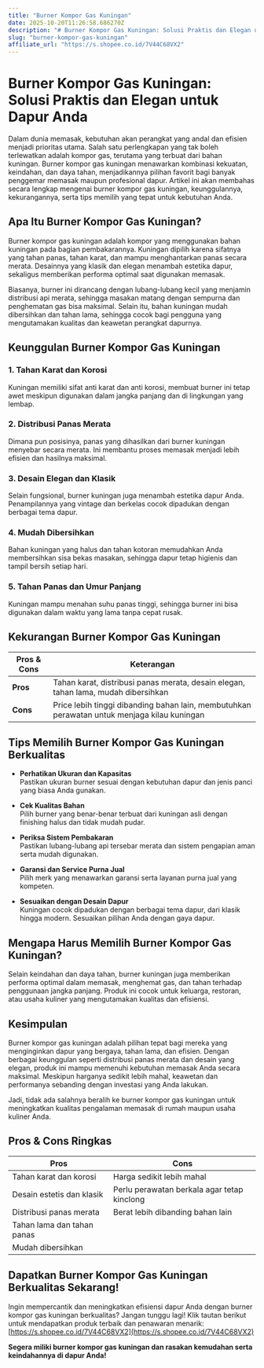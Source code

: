 ```yaml
---
title: "Burner Kompor Gas Kuningan"
date: 2025-10-20T11:26:58.686270Z
description: "# Burner Kompor Gas Kuningan: Solusi Praktis dan Elegan untuk Dapur Anda..."
slug: "burner-kompor-gas-kuningan"
affiliate_url: "https://s.shopee.co.id/7V44C68VX2"
---
```

# Burner Kompor Gas Kuningan: Solusi Praktis dan Elegan untuk Dapur Anda

Dalam dunia memasak, kebutuhan akan perangkat yang andal dan efisien menjadi prioritas utama. Salah satu perlengkapan yang tak boleh terlewatkan adalah kompor gas, terutama yang terbuat dari bahan kuningan. Burner kompor gas kuningan menawarkan kombinasi kekuatan, keindahan, dan daya tahan, menjadikannya pilihan favorit bagi banyak penggemar memasak maupun profesional dapur. Artikel ini akan membahas secara lengkap mengenai burner kompor gas kuningan, keunggulannya, kekurangannya, serta tips memilih yang tepat untuk kebutuhan Anda.

## Apa Itu Burner Kompor Gas Kuningan?

Burner kompor gas kuningan adalah kompor yang menggunakan bahan kuningan pada bagian pembakarannya. Kuningan dipilih karena sifatnya yang tahan panas, tahan karat, dan mampu menghantarkan panas secara merata. Desainnya yang klasik dan elegan menambah estetika dapur, sekaligus memberikan performa optimal saat digunakan memasak.

Biasanya, burner ini dirancang dengan lubang-lubang kecil yang menjamin distribusi api merata, sehingga masakan matang dengan sempurna dan penghematan gas bisa maksimal. Selain itu, bahan kuningan mudah dibersihkan dan tahan lama, sehingga cocok bagi pengguna yang mengutamakan kualitas dan keawetan perangkat dapurnya.

## Keunggulan Burner Kompor Gas Kuningan

### 1. Tahan Karat dan Korosi
Kuningan memiliki sifat anti karat dan anti korosi, membuat burner ini tetap awet meskipun digunakan dalam jangka panjang dan di lingkungan yang lembap.

### 2. Distribusi Panas Merata
Dimana pun posisinya, panas yang dihasilkan dari burner kuningan menyebar secara merata. Ini membantu proses memasak menjadi lebih efisien dan hasilnya maksimal.

### 3. Desain Elegan dan Klasik
Selain fungsional, burner kuningan juga menambah estetika dapur Anda. Penampilannya yang vintage dan berkelas cocok dipadukan dengan berbagai tema dapur.

### 4. Mudah Dibersihkan
Bahan kuningan yang halus dan tahan kotoran memudahkan Anda membersihkan sisa bekas masakan, sehingga dapur tetap higienis dan tampil bersih setiap hari.

### 5. Tahan Panas dan Umur Panjang
Kuningan mampu menahan suhu panas tinggi, sehingga burner ini bisa digunakan dalam waktu yang lama tanpa cepat rusak.

## Kekurangan Burner Kompor Gas Kuningan

| **Pros & Cons** | **Keterangan**                                                    |
|------------------|------------------------------------------------------------------|
| **Pros**       | Tahan karat, distribusi panas merata, desain elegan, tahan lama, mudah dibersihkan |
| **Cons**       | Price lebih tinggi dibanding bahan lain, membutuhkan perawatan untuk menjaga kilau kuningan |

## Tips Memilih Burner Kompor Gas Kuningan Berkualitas

- **Perhatikan Ukuran dan Kapasitas**  
Pastikan ukuran burner sesuai dengan kebutuhan dapur dan jenis panci yang biasa Anda gunakan.

- **Cek Kualitas Bahan**  
Pilih burner yang benar-benar terbuat dari kuningan asli dengan finishing halus dan tidak mudah pudar.

- **Periksa Sistem Pembakaran**  
Pastikan lubang-lubang api tersebar merata dan sistem pengapian aman serta mudah digunakan.

- **Garansi dan Service Purna Jual**  
Pilih merk yang menawarkan garansi serta layanan purna jual yang kompeten.

- **Sesuaikan dengan Desain Dapur**  
Kuningan cocok dipadukan dengan berbagai tema dapur, dari klasik hingga modern. Sesuaikan pilihan Anda dengan gaya dapur.

## Mengapa Harus Memilih Burner Kompor Gas Kuningan?

Selain keindahan dan daya tahan, burner kuningan juga memberikan performa optimal dalam memasak, menghemat gas, dan tahan terhadap penggunaan jangka panjang. Produk ini cocok untuk keluarga, restoran, atau usaha kuliner yang mengutamakan kualitas dan efisiensi.

## Kesimpulan

Burner kompor gas kuningan adalah pilihan tepat bagi mereka yang menginginkan dapur yang bergaya, tahan lama, dan efisien. Dengan berbagai keunggulan seperti distribusi panas merata dan desain yang elegan, produk ini mampu memenuhi kebutuhan memasak Anda secara maksimal. Meskipun harganya sedikit lebih mahal, keawetan dan performanya sebanding dengan investasi yang Anda lakukan.

Jadi, tidak ada salahnya beralih ke burner kompor gas kuningan untuk meningkatkan kualitas pengalaman memasak di rumah maupun usaha kuliner Anda.

## Pros & Cons Ringkas

| **Pros**                                           | **Cons**                                              |
|---------------------------------------------------|------------------------------------------------------|
| Tahan karat dan korosi                          | Harga sedikit lebih mahal                         |
| Desain estetis dan klasik                       | Perlu perawatan berkala agar tetap kinclong     |
| Distribusi panas merata                         | Berat lebih dibanding bahan lain                |
| Tahan lama dan tahan panas                     |                                                      |
| Mudah dibersihkan                              |                                                      |

## Dapatkan Burner Kompor Gas Kuningan Berkualitas Sekarang!

Ingin mempercantik dan meningkatkan efisiensi dapur Anda dengan burner kompor gas kuningan berkualitas? Jangan tunggu lagi! Klik tautan berikut untuk mendapatkan produk terbaik dan penawaran menarik: [https://s.shopee.co.id/7V44C68VX2](https://s.shopee.co.id/7V44C68VX2)

**Segera miliki burner kompor gas kuningan dan rasakan kemudahan serta keindahannya di dapur Anda!**